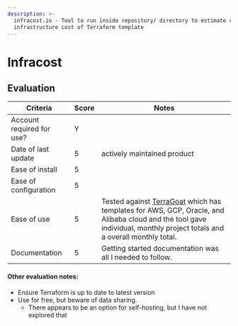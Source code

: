 ```yaml
---
description: >-
  infracost.io - Tool to run inside repository/ directory to estimate cloud
  infrastructure cost of Terraform template
---
```


# Infracost

## Evaluation

| Criteria                  | Score | Notes                                                                                                                                                                                                                |
| ------------------------- | ----- | -------------------------------------------------------------------------------------------------------------------------------------------------------------------------------------------------------------------- |
| Account required for use? | Y     |                                                                                                                                                                                                                      |
| Date of last update       | 5     | actively maintained product                                                                                                                                                                                          |
| Ease of install           | 5     |                                                                                                                                                                                                                      |
| Ease of configuration     | 5     |                                                                                                                                                                                                                      |
| Ease of use               | 5     | Tested against [TerraGoat](https://github.com/bridgecrewio/terragoat)  which has templates for AWS, GCP, Oracle, and Alibaba cloud and the tool gave individual, monthly project totals and a overall monthly total. |
| Documentation             | 5     | Getting started documentation was all I needed to follow.                                                                                                                                                            |

#### Other evaluation notes:

* Ensure Terraform is up to date to latest version
* Use for free, but beware of data sharing.
  * There appears to be an option for self-hosting, but I have not explored that
